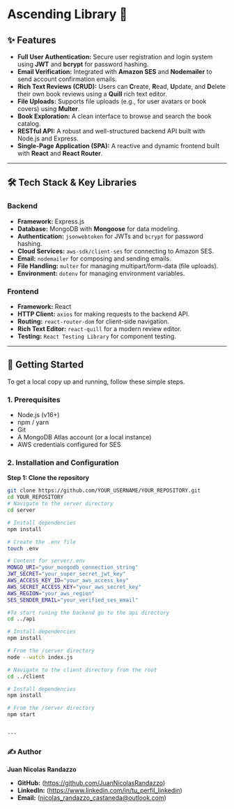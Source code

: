 # Ascending Library 📖

## ✨ Features

- **Full User Authentication:** Secure user registration and login system using **JWT** and **bcrypt** for password hashing.
- **Email Verification:** Integrated with **Amazon SES** and **Nodemailer** to send account confirmation emails.
- **Rich Text Reviews (CRUD):** Users can **C**reate, **R**ead, **U**pdate, and **D**elete their own book reviews using a **Quill** rich text editor.
- **File Uploads:** Supports file uploads (e.g., for user avatars or book covers) using **Multer**.
- **Book Exploration:** A clean interface to browse and search the book catalog.
- **RESTful API:** A robust and well-structured backend API built with Node.js and Express.
- **Single-Page Application (SPA):** A reactive and dynamic frontend built with **React** and **React Router**.

---

## 🛠️ Tech Stack & Key Libraries

### Backend
- **Framework:** Express.js
- **Database:** MongoDB with **Mongoose** for data modeling.
- **Authentication:** `jsonwebtoken` for JWTs and `bcrypt` for password hashing.
- **Cloud Services:** `aws-sdk/client-ses` for connecting to Amazon SES.
- **Email:** `nodemailer` for composing and sending emails.
- **File Handling:** `multer` for managing multipart/form-data (file uploads).
- **Environment:** `dotenv` for managing environment variables.

### Frontend
- **Framework:** React
- **HTTP Client:** `axios` for making requests to the backend API.
- **Routing:** `react-router-dom` for client-side navigation.
- **Rich Text Editor:** `react-quill` for a modern review editor.
- **Testing:** `React Testing Library` for component testing.

---

## 🚀 Getting Started

To get a local copy up and running, follow these simple steps.

### 1. Prerequisites

- Node.js (v16+)
- npm / yarn
- Git
- A MongoDB Atlas account (or a local instance)
- AWS credentials configured for SES

### 2. Installation and Configuration

**Step 1: Clone the repository**
```bash
git clone https://github.com/YOUR_USERNAME/YOUR_REPOSITORY.git
cd YOUR_REPOSITORY
# Navigate to the server directory
cd server

# Install dependencies
npm install

# Create the .env file
touch .env

# Content for server/.env
MONGO_URI="your_mongodb_connection_string"
JWT_SECRET="your_super_secret_jwt_key"
AWS_ACCESS_KEY_ID="your_aws_access_key"
AWS_SECRET_ACCESS_KEY="your_aws_secret_key"
AWS_REGION="your_aws_region"
SES_SENDER_EMAIL="your_verified_ses_email"

#To start runing the backend go to the api directory
cd ../api

# Install dependencies
npm install

# From the /server directory
node --watch index.js

# Navigate to the client directory from the root
cd ../client

# Install dependencies
npm install

# From the /server directory
npm start


---
```

### ✍️ Author

**Juan Nicolas Randazzo**

- **GitHub:** (https://github.com/JuanNicolasRandazzo)
- **LinkedIn:** (https://www.linkedin.com/in/tu_perfil_linkedin)
- **Email:** (nicolas_randazzo_castaneda@outlook.com)

